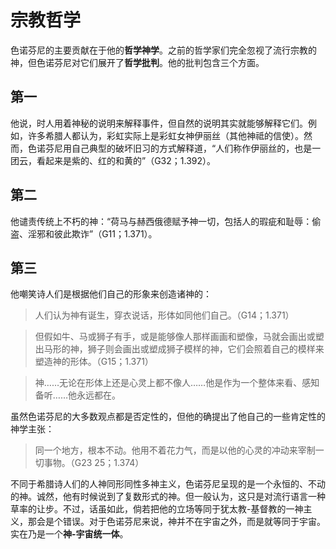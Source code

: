 # 宗教哲学

色诺芬尼的主要贡献在于他的**哲学神学**。之前的哲学家们完全忽视了流行宗教的神，但色诺芬尼对它们展开了**哲学批判**。他的批判包含三个方面。

## 第一

他说，时人用着神秘的说明来解释事件，但自然的说明其实就能够解释它们。例如，许多希腊人都认为，彩虹实际上是彩虹女神伊丽丝（其他神祗的信使）。然而，色诺芬尼用自己典型的破坏旧习的方式解释道，“人们称作伊丽丝的，也是一团云，看起来是紫的、红的和黄的”（G32；1.392）。

## 第二

他谴责传统上不朽的神：“荷马与赫西俄德赋予神一切，包括人的瑕疵和耻辱：偷盗、淫邪和彼此欺诈”（G11；1.371）。

## 第三

他嘲笑诗人们是根据他们自己的形象来创造诸神的：

> 人们认为神有诞生，穿衣说话，形体如同他们自己。（G14；1.371）

> 但假如牛、马或狮子有手，或是能够像人那样画画和塑像，马就会画出或塑出马形的神，狮子则会画出或塑成狮子模样的神，它们会照着自己的模样来塑造神的形体。（G15；1.371）

> 神……无论在形体上还是心灵上都不像人……他是作为一个整体来看、感知备听……他永远都在。

虽然色诺芬尼的大多数观点都是否定性的，但他的确提出了他自己的一些肯定性的神学主张：

> 同一个地方，根本不动。他用不着花力气，而是以他的心灵的冲动来宰制一切事物。（G23 25；1.374）

不同于希腊诗人们的人神同形同性多神主义，色诺芬尼呈现的是一个永恒的、不动的神。诚然，他有时候说到了复数形式的神。但一般认为，这只是对流行语言一种草率的让步。不过，话虽如此，倘若把他的立场等同于犹太教-基督教的一神主义，那会是个错误。对于色诺芬尼来说，神并不在宇宙之外，而是就等同于宇宙。实在乃是一个**神-宇宙统一体**。